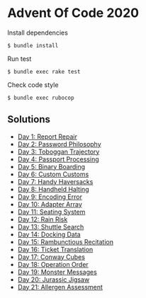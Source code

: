 # Advent Of Code 2020

Install dependencies

    $ bundle install
    
Run test

    $ bundle exec rake test
    
Check code style

    $ bundle exec rubocop
    
## Solutions

- [Day 1: Report Repair](./lib/report_repair.rb)
- [Day 2: Password Philosophy](./lib/password_philosophy.rb)
- [Day 3: Toboggan Trajectory](./lib/toboggan_trajectory.rb)
- [Day 4: Passport Processing](./lib/passport_processing.rb)
- [Day 5: Binary Boarding](./lib/binary_boarding.rb)
- [Day 6: Custom Customs](./lib/custom_customs.rb)
- [Day 7: Handy Haversacks](./lib/handy_haversacks.rb)
- [Day 8: Handheld Halting](./lib/handheld_halting.rb)
- [Day 9: Encoding Error](./lib/encoding_error.rb)
- [Day 10: Adapter Array](./lib/adapter_array.rb)
- [Day 11: Seating System](./lib/seating_system.rb)
- [Day 12: Rain Risk](./lib/rain_risk.rb)
- [Day 13: Shuttle Search](./lib/shuttle_search.rb)
- [Day 14: Docking Data](./lib/docking_data.rb)
- [Day 15: Rambunctious Recitation](./lib/rambunctious_recitation.rb)
- [Day 16: Ticket Translation](./lib/ticket_translation.rb)
- [Day 17: Conway Cubes](./lib/conway_cubes.rb)
- [Day 18: Operation Order](./lib/operation_order.rb)
- [Day 19: Monster Messages](./lib/monster_messages.rb)
- [Day 20: Jurassic Jigsaw](./test/jurassic_jigsaw_test.rb)
- [Day 21: Allergen Assessment](./test/allergen_assessment_test.rb)